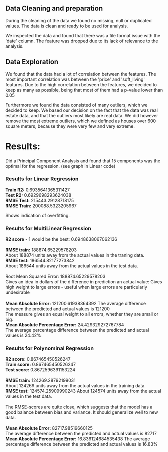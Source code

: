 ## Data Cleaning and preparation
During the cleaning of the data we found no missing, null or duplicated values. The data is clean and ready to be used for analysis.

We inspected the data and found that there was a file format issue with the 'date' column. The feature was dropped due to its lack of relevance to the analysis.

## Data Exploration
We found that the data had a lot of correlation between the features. The most important correlation was between the 'price' and 'sqft_living' features.
Due to the high correlation between the features, we decided to keep as many as possible, being that most of them had a p-value lower than 0.05

Furthermore we found the data consisted of many outliers, which we decided to keep. We based our decision on
the fact that the data was real estate data, and that the outliers most likely are real data. 
We did however remove the most extreme outliers, which we defined as houses over 600 square meters, because
they were very few and very extreme.

# Results:

Did a Principal Component Analysis and found that 15 components was the optimal for the regression. (see graph in Linear code)

### Results for Linear Regression
**Train R2:**  0.6935641365311427 \
**Test R2:** 0.6929698293624038 \
**RMSE Test:**  215443.29128718175 \
**RMSE Train:**  200088.5323205967

Shows indication of overfitting. 

### Results for MultiLinear Regression
**R2 score** - 1 would be the best:  0.6948638067062136 \
\
**RMSE train:**  188874.65229578203 \
About 188874 units away from the actual values in the traning data. \
**RMSE test:**  186544.82177273842 \
About 186544 units away from the actual values in the test data. \
\
Root Mean Squared Error: 188874.65229578203 \
Gives an idea in dollars of the difference in prediction an actual value:
Gives high weight to large errors - useful when large errors are particularly undesirable \
\
**Mean Absolute Error:** 121200.61938364392
The average difference between the predicted and actual values is 121200 \
The measure gives an equal weight to all errors, whether they are small or big.\
**Mean Absolute Percentage Error:** 24.429329272767784 \
The average percentage difference between the predicted and actual values is 24.42%

### Results for Polynominal Regression
**R2 score:**  0.867465450526247 \
**Train score:**  0.867465450526247 \
**Test score:**  0.8672596391153224 \
\
**RMSE train:**  124269.28792199031 \
About 124269 units away from the actual values in the training data.\
**RMSE test:** 124574.25909990243
About 124574 units away from the actual values in the test data. \
\
The RMSE-scores are quite close, which suggests that the model has a good balance between bias and variance.
It should generalize well to new data.\
\
**Mean Absolute Error:** 82717.98519660125\
The average difference between the predicted and actual values is 82717
**Mean Absolute Percentage Error:** 16.836124684535438
The average percentage difference between the predicted and actual values is 16.83%

